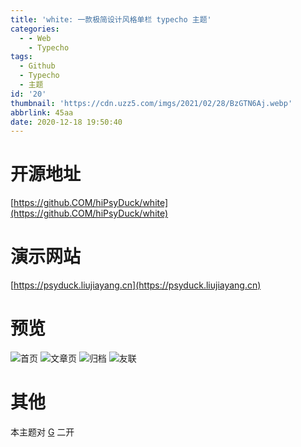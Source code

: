 ```yaml
---
title: 'white: 一款极简设计风格单栏 typecho 主题'
categories:
  - - Web
    - Typecho
tags:
  - Github
  - Typecho
  - 主题
id: '20'
thumbnail: 'https://cdn.uzz5.com/imgs/2021/02/28/BzGTN6Aj.webp'
abbrlink: 45aa
date: 2020-12-18 19:50:40
---
```



# 开源地址

[https://github.COM/hiPsyDuck/white](https://github.COM/hiPsyDuck/white)

# 演示网站

[https://psyduck.liujiayang.cn](https://psyduck.liujiayang.cn)

# 预览

![首页](https://cdn.uzz5.com/imgs/2021/02/28/s2EczLuV.webp "首页") ![文章页](https://cdn.uzz5.com/imgs/2021/02/28/QA6rhOzn.webp "文章页") ![归档](https://cdn.uzz5.com/imgs/2021/02/28/P0BbY3Cb.webp "归档") ![友联](https://cdn.uzz5.com/imgs/2021/02/28/nGchb1zu.webp "友联")

# 其他

本主题对 [G](https://github.com/youranreus/G) 二开